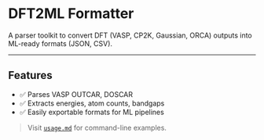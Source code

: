 # DFT2ML Formatter

A parser toolkit to convert DFT (VASP, CP2K, Gaussian, ORCA) outputs into ML-ready formats (JSON, CSV).

---

## Features
- ✅ Parses VASP OUTCAR, DOSCAR
- ✅ Extracts energies, atom counts, bandgaps
- ✅ Easily exportable formats for ML pipelines

> Visit [`usage.md`](usage.md) for command-line examples.

